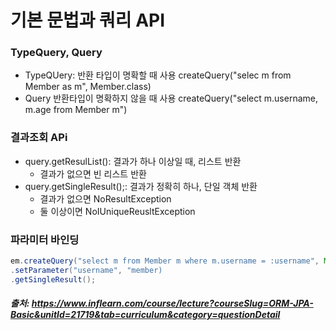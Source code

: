 # 기본 문법과 쿼리 API

### TypeQuery, Query
- TypeQUery: 반환 타입이 명확할 때 사용 createQuery("selec m from Member as m", Member.class)
- Query 반환타입이 명확하지 않을 때 사용 createQuery("select m.username, m.age from Member m")


### 결과조회 APi
- query.getResulList(): 결과가 하나 이상일 때, 리스트 반환
  - 결과가 없으면 빈 리스트 반환
- query.getSingleResult();: 결과가 정확히 하나, 단일 객체 반환
  - 결과가 없으면 NoResultException
  - 둘 이상이면 NoIUniqueReusltException

### 파라미터 바인딩
```java
em.createQuery("select m from Member m where m.username = :username", Member.class)
.setParameter("username", "member)
.getSingleResult();
```

##### 출처: https://www.inflearn.com/course/lecture?courseSlug=ORM-JPA-Basic&unitId=21719&tab=curriculum&category=questionDetail
